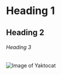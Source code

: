 # Heading 1
## Heading 2
###### Heading 3
![Image of Yaktocat](https://octodex.github.com/images/yaktocat.png)

